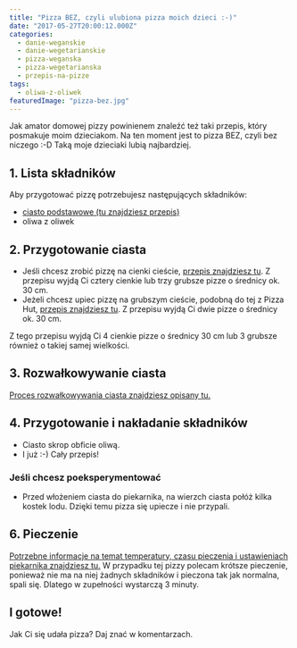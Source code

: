 ```yaml
---
title: "Pizza BEZ, czyli ulubiona pizza moich dzieci :-)"
date: "2017-05-27T20:00:12.000Z"
categories: 
  - danie-weganskie
  - danie-wegetarianskie
  - pizza-weganska
  - pizza-wegetarianska
  - przepis-na-pizze
tags: 
  - oliwa-z-oliwek
featuredImage: "pizza-bez.jpg"
---
```


Jak amator domowej pizzy powinienem znaleźć też taki przepis, który posmakuje moim dzieciakom. Na ten moment jest to pizza BEZ, czyli bez niczego :-D Taką moje dzieciaki lubią najbardziej.

## 1\. Lista składników

Aby przygotować pizzę potrzebujesz następujących składników:

- <a title="Przepis na ciasto podstawowe" href="/przepis-na-ciasto-na-pizze/">ciasto podstawowe (tu znajdziesz przepis)</a>
- oliwa z oliwek

## 2\. Przygotowanie ciasta

- Jeśli chcesz zrobić pizzę na cienki cieście, <a title="Przepis na ciasto podstawowe" href="/przepis-na-ciasto-na-pizze/">przepis znajdziesz tu</a>. Z przepisu wyjdą Ci cztery cienkie lub trzy grubsze pizze o średnicy ok. 30 cm.
- Jeżeli chcesz upiec pizzę na grubszym cieście, podobną do tej z Pizza Hut, <a title="Przepis na pizzę na grubym cieście" href="/jak-zrobic-ciasto-na-pizze-jak-w-pizza-hut/">przepis znajdziesz tu</a>. Z przepisu wyjdą Ci dwie pizze o średnicy ok. 30 cm.

Z tego przepisu wyjdą Ci 4 cienkie pizze o średnicy 30 cm lub 3 grubsze również o takiej samej wielkości.

## 3\. Rozwałkowywanie ciasta

<a title="Rozwałkowywanie ciasta" href="/jak-walkowac-ciasto-pizzy/">Proces rozwałkowywania ciasta znajdziesz opisany tu.</a>

## 4\. Przygotowanie i nakładanie składników

- Ciasto skrop obficie oliwą.
- I już :-) Cały przepis!

### Jeśli chcesz poeksperymentować

- Przed włożeniem ciasta do piekarnika, na wierzch ciasta połóż kilka kostek lodu. Dzięki temu pizza się upiecze i nie przypali.

## 6\. Pieczenie

<a title="Jak ustawić piekarnik do pieczenia pizzy" href="/jak-ustawic-piekarnik-pieczenia-pizzy/">Potrzebne informacje na temat temperatury, czasu pieczenia i ustawieniach piekarnika znajdziesz tu.</a> W przypadku tej pizzy polecam krótsze pieczenie, ponieważ nie ma na niej żadnych składników i pieczona tak jak normalna, spali się. Dlatego w zupełności wystarczą 3 minuty.

## I gotowe!

Jak Ci się udała pizza? Daj znać w komentarzach.
